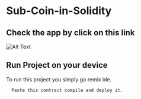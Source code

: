 # Sub-Coin-in-Solidity
## Check the app by click on this link 

![Alt Text](https://media.giphy.com/media/l49JMVDvP8D38LHwI/giphy.gif)


## Run Project on your device

To run this project you simply go remix ide.

```bash
  Paste this contract compile and deploy it.
```

